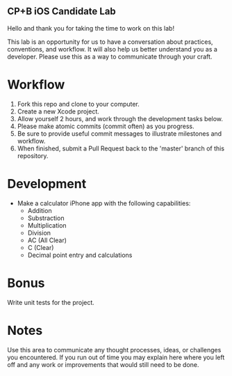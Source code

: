 ## CP+B iOS Candidate Lab

Hello and thank you for taking the time to work on this lab!

This lab is an opportunity for us to have a conversation about practices, conventions, and workflow. It will also help us better understand you as a developer. Please use this as a way to communicate through your craft.


# Workflow

1. Fork this repo and clone to your computer.
2. Create a new Xcode project.
3. Allow yourself 2 hours, and work through the development tasks below.
4. Please make atomic commits (commit often) as you progress. 
5. Be sure to provide useful commit messages to illustrate milestones and workflow.
6. When finished, submit a Pull Request back to the 'master' branch of this repository.


# Development

* Make a calculator iPhone app with the following capabilities:
  - Addition
  - Substraction
  - Multiplication
  - Division
  - AC (All Clear)
  - C (Clear)
  - Decimal point entry and calculations


# Bonus

Write unit tests for the project.


# Notes

Use this area to communicate any thought processes, ideas, or challenges you encountered. If you run out of time you may explain here where you left off and any work or improvements that would still need to be done.
